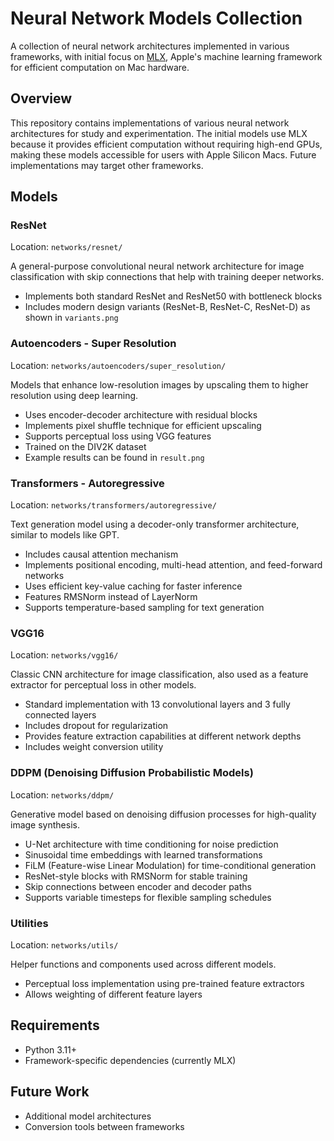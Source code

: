 # Neural Network Models Collection

A collection of neural network architectures implemented in various frameworks, with initial focus on [MLX](https://ml-explore.github.io/mlx/build/html/index.html), Apple's machine learning framework for efficient computation on Mac hardware.

## Overview

This repository contains implementations of various neural network architectures for study and experimentation. The initial models use MLX because it provides efficient computation without requiring high-end GPUs, making these models accessible for users with Apple Silicon Macs. Future implementations may target other frameworks.

## Models

### ResNet

Location: `networks/resnet/`

A general-purpose convolutional neural network architecture for image classification with skip connections that help with training deeper networks.

- Implements both standard ResNet and ResNet50 with bottleneck blocks
- Includes modern design variants (ResNet-B, ResNet-C, ResNet-D) as shown in `variants.png`

### Autoencoders - Super Resolution

Location: `networks/autoencoders/super_resolution/`

Models that enhance low-resolution images by upscaling them to higher resolution using deep learning.

- Uses encoder-decoder architecture with residual blocks
- Implements pixel shuffle technique for efficient upscaling
- Supports perceptual loss using VGG features
- Trained on the DIV2K dataset
- Example results can be found in `result.png`

### Transformers - Autoregressive

Location: `networks/transformers/autoregressive/`

Text generation model using a decoder-only transformer architecture, similar to models like GPT.

- Includes causal attention mechanism
- Implements positional encoding, multi-head attention, and feed-forward networks
- Uses efficient key-value caching for faster inference
- Features RMSNorm instead of LayerNorm
- Supports temperature-based sampling for text generation

### VGG16

Location: `networks/vgg16/`

Classic CNN architecture for image classification, also used as a feature extractor for perceptual loss in other models.

- Standard implementation with 13 convolutional layers and 3 fully connected layers
- Includes dropout for regularization
- Provides feature extraction capabilities at different network depths
- Includes weight conversion utility

### DDPM (Denoising Diffusion Probabilistic Models)

Location: `networks/ddpm/`

Generative model based on denoising diffusion processes for high-quality image synthesis.

- U-Net architecture with time conditioning for noise prediction
- Sinusoidal time embeddings with learned transformations
- FiLM (Feature-wise Linear Modulation) for time-conditional generation
- ResNet-style blocks with RMSNorm for stable training
- Skip connections between encoder and decoder paths
- Supports variable timesteps for flexible sampling schedules

### Utilities

Location: `networks/utils/`

Helper functions and components used across different models.

- Perceptual loss implementation using pre-trained feature extractors
- Allows weighting of different feature layers

## Requirements

- Python 3.11+
- Framework-specific dependencies (currently MLX)

## Future Work

- Additional model architectures
- Conversion tools between frameworks
